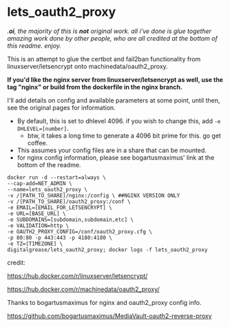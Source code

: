 # lets_oauth2_proxy

_.**oi**, the majority of this is **not** original work. all i've done is glue together amazing work done by other people, who are all credited at the bottom of this readme. enjoy._

This is an attempt to glue the certbot and fail2ban functionality from linuxserver/letsencrypt onto machinedata/oauth2_proxy.


**If you'd like the nginx server from linuxserver/letsencrypt as well, use the tag "nginx" or build from the dockerfile in the nginx branch.**

I'll add details on config and available parameters at some point, until then, see the original pages for information.

* By default, this is set to dhlevel 4096. if you wish to change this, add `-e DHLEVEL=[number]`.
    * btw, it takes a long time to generate a 4096 bit prime for this. go get coffee.
* This assumes your config files are in a share that can be mounted.
* for nginx config information, please see bogartusmaximus' link at the bottom of the readme.

```
docker run -d --restart=always \
--cap-add=NET_ADMIN \
--name=lets_oauth2_proxy \
-v /[PATH_TO_SHARE]/nginx:/config \ ##NGINX VERSION ONLY
-v /[PATH_TO_SHARE]/oauth2_proxy:/conf \
-e EMAIL=[EMAIL_FOR_LETSENCRYPT] \
-e URL=[BASE_URL] \
-e SUBDOMAINS=[subdomain,subdomain,etc] \
-e VALIDATION=http \
-e OAUTH2_PROXY_CONFIG=/conf/oauth2_proxy.cfg \
-p 80:80 -p 443:443 -p 4180:4180 \
-e TZ=[TIMEZONE] \
digitalgrease/lets_oauth2_proxy; docker logs -f lets_oauth2_proxy
```

credit:


https://hub.docker.com/r/linuxserver/letsencrypt/


https://hub.docker.com/r/machinedata/oauth2_proxy/



Thanks to bogartusmaximus for nginx and oauth2_proxy config info.


https://github.com/bogartusmaximus/MediaVault-oauth2-reverse-proxy